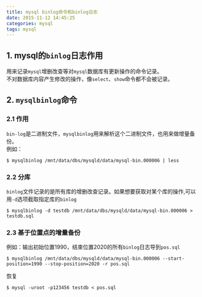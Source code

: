 ```yaml
---
title: mysql binlog命令和binlog日志
date: 2015-11-12 14:45:25
categories: mysql
tags: mysql
---
```

## 1. mysql的`binlog`日志作用
用来记录`mysql`增删改查等对`mysql`数据库有更新操作的命令记录。  
不对数据库内容产生修改的操作，像`select`、`show`命令都不会被记录。

## 2. `mysqlbinlog`命令

### 2.1 作用      
`bin-log`是二进制文件，`mysqlbinlog`用来解析这个二进制文件，也用来做增量备份。  
例如：
```
$ mysqlbinlog /mnt/data/dbs/mysqld/data/mysql-bin.000006 | less
```
 
 
### 2.2 分库
`binlog`文件记录的是所有库的增删改查记录。如果想要获取对某个库的操作,可以用`-d`选项截取指定库的`binlog`
```
$ mysqlbinlog -d testdb /mnt/data/dbs/mysqld/data/mysql-bin.000006 > testdb.sql
```
 
### 2.3 基于位置点的增量备份
例如：输出初始位置1990，结束位置2020的所有`binlog`日志导到`pos.sql`
```
$ mysqlbinlog /mnt/data/dbs/mysqld/data/mysql-bin.000006 --start-position=1990 --stop-position=2020 -r pos.sql
```
恢复
```
$ mysql -uroot -p123456 testdb < pos.sql
```
 
 